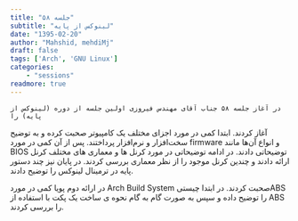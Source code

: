 ```yaml
---
title: "جلسه ۵۸"
subtitle: "لینوکس از پایه"
date: "1395-02-20"
author: "Mahshid, mehdiMj"
draft: false
tags: ['Arch', 'GNU Linux']
categories:
    - "sessions"
readmore: true
---
```

    در آغاز جلسه ۵۸ جناب آقای مهندس فیروزی اولین جلسه از دوره (لینوکس از پایه) را
آغاز کردند. ابتدا کمی در مورد اجزای مختلف یک کامپیوتر صحبت کرده و به توضیح
سخت‌افزار و نرم‌افزار پرداختند. پس از آن کمی در مورد firmware و انواع آن‌ها
مانند BIOS توضیحاتی دادند. در ادامه توضیحاتی در مورد کرنل ها و معماری های
مختلف کرنل ارائه دادند و چندین کرنل موجود را از نظر معماری بررسی کردند. در
پایان نیز چند دستور پایه در ترمینال لینوکس را توضیح دادند.

در ارائه دوم پویا کمی در مورد Arch Build System صحبت کردند. در ابتدا چیستیABS را توضیح داده و سپس به صورت گام به گام نحوه ی ساخت یک پکت با استفاده از ABS را بررسی کردند.

